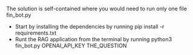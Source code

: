 The solution is self-contained where you would need to run only one file fin_bot.py

- Start by installing the dependencies by running pip install -r requirements.txt
- Runt the RAG application from the terminal by running 
	python3 fin_bot.py OPENAI_API_KEY THE_QUESTION